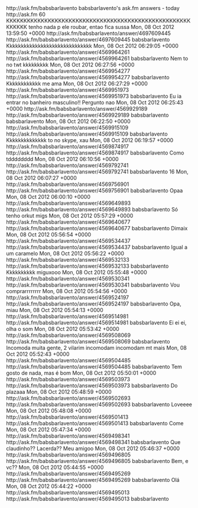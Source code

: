 <?xml version="1.0" encoding="UTF-8"?>
<rss version="2.0" xmlns:dc="http://purl.org/dc/elements/1.1/">
  <channel>
    <title>B&#225;rbara Barlavento (ask.fm/babsbarlavento). Respostas</title>
    <link>http://ask.fm/babsbarlavento</link>
    <description>babsbarlavento's ask.fm answers - today</description>
    <generator>http://ask.fm</generator>
    <ttl>60</ttl>
    <item>
      <title>:O TU FALA COM GABRIEL VILARIM .. ELE &#201;  UM LADR&#195;O P&#211; CUIDADO PARA ELE N&#195;O TE ROUBAR  ..</title>
      <description>KKKKKKKKKKKKKKKKKKKKKKKKKKKKKKKKKKKKKKKKKKKKKKKKKKKKKKKKKKK tenho nada p ele roubar, entao fica sussa</description>
      <pubDate>Mon, 08 Oct 2012 13:59:50 +0000</pubDate>
      <link>http://ask.fm/babsbarlavento/answer/4697609445</link>
      <guid isPermaLink="true">http://ask.fm/babsbarlavento/answer/4697609445</guid>
      <dc:creator>babsbarlavento</dc:creator>
    </item>
    <item>
      <title>NIALL &#8220;AI QUE T&#201;DIO, ACHO QUE VOU COMER.&#8221; ZAYN E HARRY &#8221; AI QUE T&#201;DIO, ACHO QUE VOU TATUAR ALGUMA COISA&#8221; eles sim v&#227;o ficar ingual aquele cara q tu diz (by manoelaraujo)</title>
      <description>Kkkkkkkkkkkkkkkkkkkkkkkkkkkkkk</description>
      <pubDate>Mon, 08 Oct 2012 06:29:05 +0000</pubDate>
      <link>http://ask.fm/babsbarlavento/answer/4569964261</link>
      <guid isPermaLink="true">http://ask.fm/babsbarlavento/answer/4569964261</guid>
      <dc:creator>babsbarlavento</dc:creator>
    </item>
    <item>
      <title>as tres coisas q eu mais desejo pra agora est&#227;o nos trends; JB, Harry e Iphone hihihihihihihihihihihihihihi (by manoelaraujo)</title>
      <description>Nem to no twt kkkkkkkkk</description>
      <pubDate>Mon, 08 Oct 2012 06:27:56 +0000</pubDate>
      <link>http://ask.fm/babsbarlavento/answer/4569954277</link>
      <guid isPermaLink="true">http://ask.fm/babsbarlavento/answer/4569954277</guid>
      <dc:creator>babsbarlavento</dc:creator>
    </item>
    <item>
      <title>que tarada kkk (by BielVilarim)</title>
      <description>Kkkkkkkkkkkk me ama</description>
      <pubDate>Mon, 08 Oct 2012 06:27:29 +0000</pubDate>
      <link>http://ask.fm/babsbarlavento/answer/4569951973</link>
      <guid isPermaLink="true">http://ask.fm/babsbarlavento/answer/4569951973</guid>
      <dc:creator>babsbarlavento</dc:creator>
    </item>
    <item>
      <title>Se voc&#234; pudesse ser invis&#237;vel durante uma hora, onde iria e o que faria por l&#225;? mp ? (by Silvanathalia)</title>
      <description>Eu ia entrar no banheiro masculino!! Pergunto nao</description>
      <pubDate>Mon, 08 Oct 2012 06:25:43 +0000</pubDate>
      <link>http://ask.fm/babsbarlavento/answer/4569929189</link>
      <guid isPermaLink="true">http://ask.fm/babsbarlavento/answer/4569929189</guid>
      <dc:creator>babsbarlavento</dc:creator>
    </item>
    <item>
      <title>vou entrar p fala c tu (by manoelaraujo)</title>
      <description>babsbarlavento</description>
      <pubDate>Mon, 08 Oct 2012 06:22:50 +0000</pubDate>
      <link>http://ask.fm/babsbarlavento/answer/4569915109</link>
      <guid isPermaLink="true">http://ask.fm/babsbarlavento/answer/4569915109</guid>
      <dc:creator>babsbarlavento</dc:creator>
    </item>
    <item>
      <title>vai dormir vagaba.. (by manoelaraujo)</title>
      <description>Kkkkkkkkkkkkkk to no skype, xau</description>
      <pubDate>Mon, 08 Oct 2012 06:19:57 +0000</pubDate>
      <link>http://ask.fm/babsbarlavento/answer/4569874917</link>
      <guid isPermaLink="true">http://ask.fm/babsbarlavento/answer/4569874917</guid>
      <dc:creator>babsbarlavento</dc:creator>
    </item>
    <item>
      <title>&#9650;&#9658;&#9668;&#9660;&#9650;&#9658;&#9668;&#9660;&#9650;&#9658;&#9668;&#9660;&#9650;&#9658;&#9668;&#9660;&#9650;&#9658;&#9668;&#9660;&#9650;&#9658;&#9668;&#9660;&#9650;&#9658;&#9668;&#9660;&#9650;&#9658;&#9668;&#9660;&#9650;&#9658;&#9668;&#9660;&#9650;&#9658;&#9668;&#9660;&#9650;&#9658;&#9668;&#9660;&#9650;&#9658;&#9668;&#9660;&#9650;&#9658;&#9668;&#9660;&#9650;&#9658;&#9668;&#9660;&#9650;&#9658;&#9668;&#9660;&#9650;&#9658;&#9668;&#9660;&#9650;&#9658;&#9668;&#9660;&#9650;&#9658;&#9668;&#9660;&#9650;&#9658;&#9668;&#9660;&#9650;&#9658;&#9668;&#9660;&#9650;&#9658;&#9668;&#9660;&#9650;&#9658;&#9668;&#9660;&#9650;&#9658;&#9668;&#9660;&#9650;&#9658;&#9668;&#9660;&#9650;&#9658;&#9668;&#9660;&#9650;&#9658;&#9668;&#9660;&#9650;&#9658;&#9668;&#9660;&#9650;&#9658;&#9668;&#9660;&#9650;&#9658;&#9668;&#9660;&#9650;&#9658;&#9668;&#9660;&#9650;&#9658;&#9668;&#9660;&#9650;&#9658;&#9668;&#9660;&#9650;&#9658;&#9668;&#9660;&#9650;&#9658;&#9668;&#9660;&#9650;&#9658;&#9668;&#9660;&#9650;&#9658;&#9668;&#9660;&#9650;&#9658;&#9668;&#9660;&#9650;&#9658;&#9668;&#9660;&#9650;&#9658;&#9668;&#9660;&#9650;&#9658;&#9668;&#9660;&#9650;&#9658;&#9668;&#9660;&#9650;&#9658;&#9668;&#9660;&#9650;&#9658;&#9668;&#9660;&#9650;&#9658;&#9668;&#9660;&#9650;&#9658;&#9668;&#9660;&#9650;&#9658;&#9668;&#9660;&#9650;&#9658;&#9668;&#9660;&#9650;&#9658;&#9668;&#9660;&#9650;&#9658;&#9668;&#9660;&#9650;&#9658;&#9668;&#9660;&#9650;&#9658;&#9668;&#9660;&#9650;&#9658;&#9668;&#9660;&#9650;&#9658;&#9668;&#9660;&#9650;&#9658;&#9668;&#9660;&#9650;&#9658;&#9668;&#9660;&#9650;&#9658;&#9668;&#9660;&#9650;&#9658;&#9668;&#9660;&#9650;&#9658;&#9668;&#9660;&#9650;&#9658;&#9668;&#9660;&#9650;&#9658;&#9668;&#9660;&#9650;&#9658;&#9668;&#9660;&#9650;&#9658;&#9668;&#9660;&#9650;&#9658;&#9668;&#9660;&#9650;&#9658;&#9668;&#9660;&#9650;&#9658;&#9668; PLANTEI DORITOS NA SUA ASK, OQ VOCE FAZ?</title>
      <description>Como tdddddddd</description>
      <pubDate>Mon, 08 Oct 2012 06:10:56 +0000</pubDate>
      <link>http://ask.fm/babsbarlavento/answer/4569792741</link>
      <guid isPermaLink="true">http://ask.fm/babsbarlavento/answer/4569792741</guid>
      <dc:creator>babsbarlavento</dc:creator>
    </item>
    <item>
      <title>tem quantos anos??</title>
      <description>16</description>
      <pubDate>Mon, 08 Oct 2012 06:07:27 +0000</pubDate>
      <link>http://ask.fm/babsbarlavento/answer/4569756901</link>
      <guid isPermaLink="true">http://ask.fm/babsbarlavento/answer/4569756901</guid>
      <dc:creator>babsbarlavento</dc:creator>
    </item>
    <item>
      <title>segui tu (by GabrielOrtegacs)</title>
      <description>Opaa</description>
      <pubDate>Mon, 08 Oct 2012 06:00:10 +0000</pubDate>
      <link>http://ask.fm/babsbarlavento/answer/4569649893</link>
      <guid isPermaLink="true">http://ask.fm/babsbarlavento/answer/4569649893</guid>
      <dc:creator>babsbarlavento</dc:creator>
    </item>
    <item>
      <title>Se tiver Face me assina por favor linda ? O link do Face t&#225; no meu perfil do ask, porque n&#227;o da pra mandar, obg princesa *----* (by JpedroMenezes)</title>
      <description>S&#243; tenho orkut migs</description>
      <pubDate>Mon, 08 Oct 2012 05:57:29 +0000</pubDate>
      <link>http://ask.fm/babsbarlavento/answer/4569640677</link>
      <guid isPermaLink="true">http://ask.fm/babsbarlavento/answer/4569640677</guid>
      <dc:creator>babsbarlavento</dc:creator>
    </item>
    <item>
      <title>N&#227;o sou virgem, sou &#225;ries. legal.</title>
      <description>Dimaix</description>
      <pubDate>Mon, 08 Oct 2012 05:56:54 +0000</pubDate>
      <link>http://ask.fm/babsbarlavento/answer/4569534437</link>
      <guid isPermaLink="true">http://ask.fm/babsbarlavento/answer/4569534437</guid>
      <dc:creator>babsbarlavento</dc:creator>
    </item>
    <item>
      <title>ficasse doce foi ?</title>
      <description>Igual a um caramelo</description>
      <pubDate>Mon, 08 Oct 2012 05:56:22 +0000</pubDate>
      <link>http://ask.fm/babsbarlavento/answer/4569532133</link>
      <guid isPermaLink="true">http://ask.fm/babsbarlavento/answer/4569532133</guid>
      <dc:creator>babsbarlavento</dc:creator>
    </item>
    <item>
      <title>ficaria ? http://www.facebook.com/photo.php?fbid=416182251779337&amp;set=a.105603319503900.8481.100001626979329&amp;type=1&amp;theater</title>
      <description>Kkkkkkkkkk miguxooo</description>
      <pubDate>Mon, 08 Oct 2012 05:55:48 +0000</pubDate>
      <link>http://ask.fm/babsbarlavento/answer/4569530341</link>
      <guid isPermaLink="true">http://ask.fm/babsbarlavento/answer/4569530341</guid>
      <dc:creator>babsbarlavento</dc:creator>
    </item>
    <item>
      <title>COMPRA UM CELULAR DA TIM !</title>
      <description>Vou comprarrrrrrrr</description>
      <pubDate>Mon, 08 Oct 2012 05:54:56 +0000</pubDate>
      <link>http://ask.fm/babsbarlavento/answer/4569524197</link>
      <guid isPermaLink="true">http://ask.fm/babsbarlavento/answer/4569524197</guid>
      <dc:creator>babsbarlavento</dc:creator>
    </item>
    <item>
      <title>deixa de ser gata</title>
      <description>Opa, miau</description>
      <pubDate>Mon, 08 Oct 2012 05:54:13 +0000</pubDate>
      <link>http://ask.fm/babsbarlavento/answer/4569514981</link>
      <guid isPermaLink="true">http://ask.fm/babsbarlavento/answer/4569514981</guid>
      <dc:creator>babsbarlavento</dc:creator>
    </item>
    <item>
      <title>ei, ei, ei, olha o som!</title>
      <description>Ei ei ei, olha o som</description>
      <pubDate>Mon, 08 Oct 2012 05:53:42 +0000</pubDate>
      <link>http://ask.fm/babsbarlavento/answer/4569508069</link>
      <guid isPermaLink="true">http://ask.fm/babsbarlavento/answer/4569508069</guid>
      <dc:creator>babsbarlavento</dc:creator>
    </item>
    <item>
      <title>hmmmmmmm, vilarim</title>
      <description>Incomoda muita gente, 2 vilarim incomodam incomodam mt mais</description>
      <pubDate>Mon, 08 Oct 2012 05:52:43 +0000</pubDate>
      <link>http://ask.fm/babsbarlavento/answer/4569504485</link>
      <guid isPermaLink="true">http://ask.fm/babsbarlavento/answer/4569504485</guid>
      <dc:creator>babsbarlavento</dc:creator>
    </item>
    <item>
      <title>gosta de alface ?</title>
      <description>Tem gosto de nada, mas &#233; bom</description>
      <pubDate>Mon, 08 Oct 2012 05:50:01 +0000</pubDate>
      <link>http://ask.fm/babsbarlavento/answer/4569503973</link>
      <guid isPermaLink="true">http://ask.fm/babsbarlavento/answer/4569503973</guid>
      <dc:creator>babsbarlavento</dc:creator>
    </item>
    <item>
      <title>conhece vilarim de onde ?</title>
      <description>Do plazaaa</description>
      <pubDate>Mon, 08 Oct 2012 05:48:59 +0000</pubDate>
      <link>http://ask.fm/babsbarlavento/answer/4569502693</link>
      <guid isPermaLink="true">http://ask.fm/babsbarlavento/answer/4569502693</guid>
      <dc:creator>babsbarlavento</dc:creator>
    </item>
    <item>
      <title>gosta de lasanha ?</title>
      <description>Loveeee</description>
      <pubDate>Mon, 08 Oct 2012 05:48:08 +0000</pubDate>
      <link>http://ask.fm/babsbarlavento/answer/4569501413</link>
      <guid isPermaLink="true">http://ask.fm/babsbarlavento/answer/4569501413</guid>
      <dc:creator>babsbarlavento</dc:creator>
    </item>
    <item>
      <title>come feij&#227;o ?</title>
      <description>Come</description>
      <pubDate>Mon, 08 Oct 2012 05:47:34 +0000</pubDate>
      <link>http://ask.fm/babsbarlavento/answer/4569498341</link>
      <guid isPermaLink="true">http://ask.fm/babsbarlavento/answer/4569498341</guid>
      <dc:creator>babsbarlavento</dc:creator>
    </item>
    <item>
      <title>pegaria claudinho ?</title>
      <description>Que claudinho?? Lacerda?? Meu amigoo</description>
      <pubDate>Mon, 08 Oct 2012 05:46:37 +0000</pubDate>
      <link>http://ask.fm/babsbarlavento/answer/4569496805</link>
      <guid isPermaLink="true">http://ask.fm/babsbarlavento/answer/4569496805</guid>
      <dc:creator>babsbarlavento</dc:creator>
    </item>
    <item>
      <title>como vai ?</title>
      <description>Bem, e vc??</description>
      <pubDate>Mon, 08 Oct 2012 05:44:55 +0000</pubDate>
      <link>http://ask.fm/babsbarlavento/answer/4569495269</link>
      <guid isPermaLink="true">http://ask.fm/babsbarlavento/answer/4569495269</guid>
      <dc:creator>babsbarlavento</dc:creator>
    </item>
    <item>
      <title>oi</title>
      <description>Ol&#225;</description>
      <pubDate>Mon, 08 Oct 2012 05:44:22 +0000</pubDate>
      <link>http://ask.fm/babsbarlavento/answer/4569495013</link>
      <guid isPermaLink="true">http://ask.fm/babsbarlavento/answer/4569495013</guid>
      <dc:creator>babsbarlavento</dc:creator>
    </item>
  </channel>
</rss>
